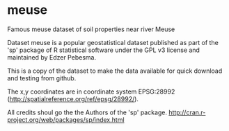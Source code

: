 meuse
=====

Famous meuse dataset of soil properties near river Meuse

Dataset meuse is a popular geostatistical dataset published as part of the 'sp' package of R statistical software under the GPL v3 license and maintained by Edzer Pebesma.

This is a copy of the dataset to make the data available for quick download and testing from github.

The x,y coordinates are in coordinate system EPSG:28992 (http://spatialreference.org/ref/epsg/28992/).

All credits shoul go the the Authors of the 'sp' package.
http://cran.r-project.org/web/packages/sp/index.html
